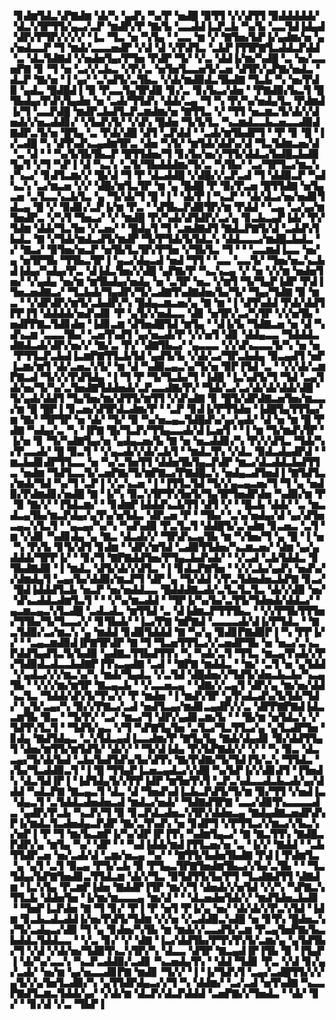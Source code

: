 ▝▊▟▆▜▟▃▚▛▇▟▆▝▟▞▚▝▄▟▚▝▚▞▛▝▅▟█▝▉▜▜▝▞▞▟▜▜▝▉▟▟▟▟▟▞▝▟▃▚▜▛▜▜▞▄▃▞▃▛▝▆▟▛▞▛▝▇▞▙▝▃▃▟▟▐▃▛▃▙▝▚▞▙▝▃▃▜▟▐▟▄▟▝▟▛▞▛▜▛▞▞▞▞▝▐▃▝▜▃▝▅▝▚▜▄▝▝▃▃▝▆▝▞▝▇▜▅▞▙▛▐▞▄▟▆▞▅▝▄▞▅▟▃▃▛▝▜▝▆▟▞▃▃▃▅▟▛▝▞▟▝▟▝▞▛▟▜▃▝▃▙▛▐▜▜▛▇▜▃▟▟▃▛▟▟▝▃▝▟▃▜▟▇▟▝▞▅▟▅▜▄▞▛▜▅▝▛▟▛▝▜▞▝▞▃▝▟▟▐▞▆▞▚▟█▝▃▝▅▞▃▃▅▛▇▝▊▝▜▝▅▝▃▞▞▃▙▃▝▞▛▞▃▝▅▜▅▜▃▃▅▜▞▃▅▝▟▜▛▞▄▛▇▞▅▟▃▝▟▃▛▝▇▞▅▝▐▝▄▞▝▃▚▟▜▞▃▜▙▃▝▞▟▞▆▟▉▟▃▜▙▟▇▝▜▃▙▝▚▝▅▞▛▟▉▝▄▟▃▝█▟█▟▐▝▉▝▛▃▃▜▄▜▛▟▉▝▊▞▃▝▊▞▙▃▞▟▅▝▝▛▇▟▉▞▙▃▜▝█▜▙▟▄▞▛▟▚▜▄▟▅▝▅▝▃▟▞▜▜▟▚▝▟▟▞▃▄▝▜▝▚▝▛▞▚▞▅▟▄▜▃▝▛▟▆▟▐▞▜▝▃▃▛▟█▝▆▟▛▃▙▟▜▃▛▃▆▟▆▞▅▝▇▜▜▃▝▞▝▜▜▝▅▃▆▃▜▞▟▞▞▟▅▟▞▞▅▃▟▟▊▞▝▞▙▟▚▜▞▝▞▟▚▝█▟▅▝▜▞▙▜▃▝▚▃▆▟▃▃▙▃▅▃▃▟▉▟▇▟▛▃▜▞▅▝█▜▄▝▃▝▛▟▞▟█▝▟▜▝▃▛▟▟▝▝▃▟▞▆▜▙▟▛▜▝▝▛▝▊▝█▝▐▞▃▟█▝▚▝▟▜▚▟▚▃▄▟▆▜▛▃▝▟▅▝▚▜▞▝▆▜▟▞▟▟▚▞▟▝▜▃▜▟▆▃▅▞▟▝▃▝▟▝▝▝▚▞▙▜▙▜▙▃▛▝█▜▜▟▅▞▜▝▊▞▙▞▅▞▞▜▜▞▟▟▃▞▙▟█▃▙▟▉▜▄▜▝▞▜▝▚▛▐▝▟▝▚▃▚▝▃▜▞▜▙▟▟▟▆▞▜▞▃▝▚▜▙▞▝▃▞▜▛▜▃▞▆▃▚▞▚▃▞▝▊▟▜▃▆▞▞▝█▞▟▝▜▝▛▝▟▃▟▟█▝▞▟█▞▞▃▛▃▟▝▜▝▟▟▉▃▛▝▚▟▚▃▚▝▃▞▆▃▅▝▞▞▝▟█▞▆▜▃▜▛▝▆▝▄▝█▟█▝▛▝▉▞▛▃▅▝█▜▜▟▇▝▅▜▄▃▅▝▃▜▃▃▚▃▙▜▃▝▄▝▜▞▟▞▜▝█▝▐▝▝▟▞▛▐▝▚▃▛▝▝▟▞▟▃▞▅▞▅▟▊▜▟▃▄▝█▝▞▝▉▟▊▞▃▛▐▞▆▝▛▃▝▝▟▜▙▃▛▟▉▜▛▞▆▝▛▟▟▝▝▃▄▝▃▞▄▞▆▜▅▟▛▃▝▞▚▜▝▜▅▃▞▝▞▝▆▟█▝▛▞▚▟▞▟▜▟▛▞▃▞▄▝▊▃▙▃▄▛▐▟▞▝▛▞▜▟▆▝▟▟▞▜▃▜▅▝▞▃▅▞▝▝█▟▄▜▝▜▝▃▆▟▇▟▜▝▇▟▃▛▇▜▞▟▝▃▟▟▚▜▙▟▃▝▇▝▞▜▟▞▆▟▃▟▜▞▆▟▛▝▜▞▛▜▟▞▙▜▟▃▚▝▟▟▃▃▃▞▆▟█▃▙▟▃▝▞▝▇▃▞▝▉▜▅▞▅▃▛▝▅▜▙▜▃▜▛▞▛▜▅▝▞▜▙▜▃▝▜▝▝▝▃▃▆▟▐▃▃▝▅▞▄▝▅▜▛▜▙▝▜▜▙▃▜▛▐▝▄▃▞▟▄▃▟▝▅▟▝▜▜▝▝▃▃▝▃▃▜▞▝▜▅▞▅▃▚▃▙▟▐▟▄▞▚▟▄▞▛▃▝▟▐▟▃▜▅▞▞▟█▝▄▛▇▞▛▝▚▃▚▃▄▝▞▝▅▝▞▞▆▝▅▟▅▜▅▞▝▞▄▟▄▝▅▞▆▝▆▜▙▟▄▞▅▟▄▝▅▝▃▜▛▝▅▃▝▞▆▜▝▜▞▜▄▛▐▟▛▝▛▟▐▜▅▃▅▟▇▃▞▝▜▃▙▟▞▜▄▟▛▞▜▞▃▟▇▜▚▟▇▟▅▞▙▞▜▞▝▜▄▞▜▟▇▝▉▝▆▃▝▝▞▟▛▟▛▞▆▜▞▃▙▟▛▞▚▝█▟▄▃▆▃▅▞▄▝▇▝▆▝▐▝▟▜▚▟▟▝▛▟▞▟▟▜▛▛▐▜▝▟▟▟▟▞▅▟▚▟▊▝▛▝▄▜▞▞▅▟▃▃▝▟▊▝▅▜▛▞▃▞▚▜▛▝▞▞▅▜▙▝▅▟▛▛▇▃▜▟▊▟▅▝▐▟▊▃▆▝▟▜▅▟█▜▟▝▆▜▄▝▝▟▐▞▙▝▜▟▇▃▅▝▅▝▟▝▚▟▚▃▆▝▃▃▃▜▙▞▝▃▅▜▚▟▜▝▄▞▅▃▟▞▛▝▞▞▅▜▝▟▊▝▟▟▄▃▃▝▜▟▟▟▃▟▇▟▃▟▞▟▛▞▅▞▞▝▇▞▃▝▛▞▝▟▇▜▙▃▞▝▄▃▃▃▝▞▞▟▚▃▃▃▜▞▚▝▅▝▅▝▛▜▜▃▛▃▙▟▐▃▆▛▇▜▜▃▙▜▟▝▄▟▜▞▙▝▞▟▞▃▞▜▛▃▙▟▄▝▉▃▄▟▜▝▅▛▐▃▆▞▆▜▝▟▞▃▅▃▚▜▞▝▆▝▟▝▚▟▉▃▄▃▚▞▜▞▅▝▉▛▐▜▟▝▃▝▝▞▞▟▞▃▆▛▇▃▟▝▜▞▞▞▛▟▜▟▄▝▐▝▜▝▛▝▜▞▜▃▙▞▜▝▐▟█▝▐▃▚▟▜▞▜▝▜▟▝▃▄▜▟▞▅▞▜▞▚▞▃▜▅▟▇▜▟▟▅▟▞▃▛▃▃▟▇▞▛▞▝▜▟▞▃▞▃▞▟▞▟▞▟▟▞▟█▝▜▞▄▟▞▟▟▜▝▜▄▜▅▞▆▞▟▜▜▞▆▜▜▝▞▟▚▟▇▝▊▝█▜▞▟▛▟▇▃▅▜▅▞▆▃▃▞▆▝█▝█▛▐▝▊▃▅▞▟▜▛▟▃▟▆▞▛▝▝▃▛▝▊▟▐▞▛▜▜▟▅▝▐▟█▜▄▜▜▜▄▞▆▝▇▞▝▜▛▜▛▝▅▝▟▞▝▜▞▝▉▝▚▞▅▃▄▃▜▟█▟▚▞▄▞▄▟▞▝▟▝▅▝▆▝█▝▛▟▇▝▚▟▄▞▃▝▚▝▐▛▇▝█▞▜▃▛▞▜▜▄▃▃▟▞▟▐▃▅▜▝▝▐▝▆▝▜▞▆▟▚▜▛▝▐▞▅▝▊▝▜▞▚▟▇▜▄▞▅▝▄▟▄▃▅▞▙▝▇▝▅▝▅▃▟▟▊▞▚▝▛▞▞▟▜▃▝▜▟▞▚▞▛▃▃▟▞▝█▝▉▃▜▝▝▞▄▃▟▞▞▟▞▃▙▜▝▝▆▟▃▜▚▝▞▟▃▝▉▟▃▟▄▟▛▟▝▝▆▃▙▟▊▟▛▜▜▃▃▝▅▝▚▞▃▜▅▜▜▝▟▟▅▜▙▜▄▃▛▟▛▝▆▃▞▟▃▟▟▃▙▟▜▜▃▝▅▟▆▝▜▟▜▃▃▜▞▃▅▛▇▞▜▞▆▛▇▃▞▛▇▟█▃▚▝▅▟▄▃▟▜▅▟▐▝▇▜▟▜▃▞▆▟▞▜▟▝▚▞▜▝▃▛▐▝▞▃▚▃▅▝▐▝▐▜▜▃▜▟▝▜▞▞▄▃▄▃▅▞▜▝▜▝▄▝▅▟▉▞▛▟▆▟▊▞▅▟█▝▇▝▐▞▚▝▉▃▚▜▛▜▚▜▅▜▞▜▄▜▛▜▅▟▛▟▅▝▚▟▉▞▆▝▛▝▉▝▇▞▞▝▐▜▟▃▆▞▝▝▊▟▆▛▐▟▟▟▚▃▙▜▜▝▟▜▝▞▝▝█▃▙▝▟▟▞▝▃▝▆▃▟▃▄▜▙▞▆▃▛▟▄▞▄▜▚▞▅▜▟▃▝▟▛▃▅▝▛▝▝▜▙▞▝▃▚▞▅▟▄▞▟▝▄▞▟▜▅▃▄▃▚▜▃▜▝▝▄▃▄▞▚▞▚▝▚▟▚▟▉▝▛▃▜▃▜▝▟▟█▜▞▃▚▟▆▝▊▃▅▃▝▃▜▝▆▝▞▟▊▝▚▟▊▟▄▝▄▝▇▃▝▟▃▟▞▞▝▜▛▟▚▃▄▜▙▝▆▝▚▜▅▞▜▝▄▝█▝▐▝▅▝▚▝▛▞▙▝▊▜▞▟▜▝▊▟▆▝▝▟▛▞▆▜▟▝▃▟▉▜▜▟▅▞▚▃▆▃▅▞▝▟▆▝▄▞▄▟▟▟▞▜▛▛▐▞▝▝▊▞▜▝▇▛▇▟▟▜▅▞▛▜▄▃▙▟▚▟▞▝▝▞▃▟▝▃▙▜▟▟▃▝▊▜▙▟▇▟▉▝▐▝▆▟▃▝▟▜▞▟▞▞▟▜▃▝▐▝▊▟▃▛▇▜▅▝▝▞▞▃▙▞▄▟▚▝▅▟▚▞▞▟▆▟▄▜▝▃▄▞▙▞▟▟▉▞▆▃▛▜▝▟▛▝▄▝▜▞▟▟▝▞▛▃▜▟▅▟▅▃▙▛▇▝▊▃▞▝█▟▐▟▟▟▜▃▙▝▅▃▛▝▅▞▅▟▟▃▃▝█▟▟▟▇▃▟▞▃▜▃▜▃▜▃▝▟▞▞▟▉▝▅▞▝▟▚▃▟▟▃▟▆▜▃▜▝▝▝▞▚▞▆▃▟▟▝▝▜▛▐▞▚▞▙▞▃▜▜▞▜▟▅▟▞▟▟▃▞▝▄▃▆▃▄▃▚▜▃▟█▝▃▟▃▟▃▝▆▜▜▟▝▃▝▟▐▟▆▃▛▜▜▜▙▃▝▝▞▞▛▜▙▜▜▜▅▞▜▜▙▞▜▞▜▃▃▞▞▝▊▜▙▟▞▝▐▃▞▛▇▝▆▛▇▟▝▃▃▃▃▟▞▟▐▞▛▜▟▃▝▝▇▃▜▟▉▞▃▞▆▃▚▝▄▝▆▟▟▝▊▟▉▜▟▟▟▝▇▝▚▞▄▝▉▟▊▛▇▟▉▛▐▝▚▝▛▛▐▞▞▝▝▃▄▃▆▟▉▟▐▛▇▜▛▟▛▝▇▝▜▝▜▃▅▜▜▜▃▞▞▃▅▟▛▜▙▝▅▝▅▃▞▃▚▃▛▟▟▜▄▟▜▃▜▞▙▟▉▝▄▟▇▃▜▜▙▟▜▜▚▝▚▝▚▟▞▃▜▝▜▜▃▝▆▃▄▜▚▟▞▞▛▞▜▟▉▟▃▟▃▃▙▟▇▛▐▜▚▃▄▟▇▝▃▟▝▝▇▛▇▝▆▟▟▃▝▝▆▞▝▃▜▝▅▝▄▜▟▟▝▞▄▟▃▞▞▞▆▃▚▞▚▝▆▟▞▜▄▟▃▝▞▃▜▟▝▟█▟▅▞▞▜▟▜▞▟▅▃▙▃▙▞▚▃▄▜▙▝▝▞▞▞▆▞▆▜▛▝▇▃▄▃▙▝▝▞▃▃▅▃▄▝▝▟▇▞▞▃▄▜▝▟▛▞▄▝▆▞▅▞▟▟▚▃▜▃▝▜▟▟▞▟▚▜▞▜▚▞▞▝▛▝▆▟▅▝▐▝▆▟▚▜▛▝▄▜▚▟▃▟▚▞▙▜▟▞▜▟▞▝▄▜▞▃▄▞▚▝▉▞▞▛▇▃▞▃▟▝▅▟▜▃▄▞▆▟▊▃▄▟▛▞▞▃▝▟▛▛▇▛▇▟▐▟▃▃▆▜▙▝▉▃▝▝▜▞▛▞▝▃▞▝▆▃▞▜▝▟▛▞▄▟▊▃▆▞▙▝▝▝█▞▆▝▅▜▟▃▚▝▞▜▟▜▚▜▃▜▝▝▜▟▜▞▄▃▝▞▜▝▚▛▇▜▄▜▅▝▃▜▃▞▜▃▜▜▃▞▄▝▄▜▃▟▛▜▅▝▊▟▄▝▇▟▜▟▄▃▝▃▚▜▟▃▄▟▐▃▃▟▆▞▛▝▇▜▄▜▄▝▇▟▞▟▄▟▊▝▉▞▟▟▜▜▄▜▝▟▅▞▆▜▜▞▆▜▟▜▞▝▟▞▞▝▝▜▞▟▐▟▄▝▛▞▙▛▇▟▞▞▝▞▝▝▚▝▉▃▝▟▃▃▄▞▜▞▟▞▙▟▝▃▙▞▙▟▜▟▚▞▙▞▟▜▚▝▇▞▛▟▇▞▜▞▜▟▐▜▞▃▚▝▜▜▟▃▝▞▙▞▜▃▟▟▉▃▜▝▐▝█▝▜▜▄▛▐▃▅▃▄▟▃▞▞▟█▝▚▞▙▛▐▞▞▟▊▟▜▝▐▜▅▟▚▝▟▃▜▟▐▛▐▝▐▟▜▟▄▜▞▞▛▛▐▟▛▝▆▜▅▜▚▜▝▃▛▃▚▟▃▃▟▃▙▃▟▞▄▞▟▟▟▝▚▟▃▛▇▝▇▃▄▃▜▝▟▃▝▟▝▜▅▟▚▟▐▃▙▃▛▟▜▞▜▞▆▝▉▞▜▜▝▞▅▟▐▃▝▟▄▃▜▝▃▜▟▟▃▟▅▟▅▃▟▝▆▟▃▞▅▟▞▝▜▟▇▟▜▛▇▝▃▃▞▟▉▜▚▃▃▃▃▟▃▝▄▟▛▞▛▃▙▝▚▃▛▞▜▝▉▝▊▃▛▟▃▟▅▃▚▜▛▞▟▟▅▃▄▝▇▟▄▟▇▃▅▟▛▟▚▛▐▞▆▟▃▜▃▟▅▟▄▃▛▟▛▝▇▞▃▜▚▟▚▝▅▝▊▟▛▜▝▞▛▜▜▃▞▞▆▃▞▞▙▃▚▞▅▛▐▝▛▝▜▝▆▞▙▃▆▛▐▞▚▞▟▛▐▛▐▜▚▝▚▟▆▜▄▃▞▝▇▝▇▃▜▜▚▝▇▟█▃▛▟▛▞▄▝▆▜▄▝▚▞▝▟▛▝▝▝▚▟▐▟▟▞▆▟▐▜▜▃▅▞▅▝▃▝▐▞▞▝▇▟▟▝▝▃▙▜▜▟▛▃▅▝▅▞▃▟▞▟▝▃▆▞▅▃▄▝▚▞▝▝▇▜▜▞▙▟▅▜▙▟▇▝▛▟▐▝▛▟▆▜▃▝▄▝▄▜▝▃▜▝▉▃▄▝▛▜▞▃▙▝▉▝▛▜▄▃▜▛▇▜▅▟▆▜▙▃▞▞▙▞▃▜▙▝▝▝▜▃▜▟▄▞▙▛▇▜▅▟▊▃▜▜▟▃▆▝▟▞▞▜▃▝▉▜▟▜▜▞▙▞▛▜▝▜▃▟▇▟▜▜▝▟▇▟▆▝▐▃▚▜▄▝▛▃▆▛▐▟▅▝▇▟▟▛▐▜▛▝▆▞▞▜▝▟▅▟▞▞▅▜▟▝▞▞▚▝▚▛▇▃▚▜▜▃▙▝▟▟▅▜▅▝▐▞▆▞▆▃▃▃▄▝▆▞▟▝▝▝▟▃▅▟▅▜▟▞▞▝▆▟▜▟▅▃▙▟▊▝▝▜▅▛▐▃▛▟▅▝▇▝▜▝▊▞▝▛▐▝▛▝▅▜▝▛▐▞▄▝▅▞▝▟▞▟▞▞▛▃▚▜▟▝▐▟▆▝▊▃▙▃▟▃▟▟▐▞▅▞▛▟▜▞▜▟▆▝▞▞▅▝▞▃▟▟▉▃▚▟█▝▅▝▊▜▚▝█▟▅▃▚▞▜▞▃▟▄▃▞▟▉▝▜▝▄▝▊▟▅▞▚▜▙▝▆▝▆▟▞▞▃▃▟▜▞▃▆▝▛▃▄▜▅▛▇▞▙▃▙▟▟▃▜▟▟▃▃▝▝▞▃▝▊▞▝▞▝▟▇▝▐▃▞▟▟▜▙▞▛▜▚▜▚▜▞▃▆▞▄▝▄▜▟▜▙▞▜▝▞▟▝▞▟▞▅▞▜▟▉▜▚▃▚▜▛▞▚▝▟▃▃▝▟▜▛▝▇▃▄▟▐▛▐▜▙▝▉▝▐▜▄▛▐▝▟▞▚▞▃▃▚▝▚▃▛▃▟▟▉▞▃▟▊▝▚▃▅▟▄▜▚▝▝▟▟▝▜▟▊▝▛▃▝▞▟▝▊▞▄▞▃▟▞▝▅▞▆▝▄▞▅▃▃▟▊▛▇▝▆▟▊▝▜▞▞▝▐▝▐▞▜▟▚▜▝▃▄▞▃▟█▜▜▞▞▞▄▜▞▞▄▜▅▜▃▟▉▞▚▝▄▜▜▟▛▟▄▃▞▞▜▝▚▝▟▟▆▞▝▃▞▃▟▝▅▜▚▟▇▝▚▃▃▛▇▟▜▃▆▃▜▟▟▞▄▞▝▞▟▞▆▝▟▃▛▞▟▃▛▟▟▟▝▃▅▛▇▞▞▜▅▟▃▝▝▟▞▝▊▞▝▝▊▞▟▝▞▃▝▜▙▛▐
